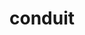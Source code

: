 ---
title: "conduit"
layout: cache
categories: [package, v0.22.1]
meta: {"versions": ["0.9.1"], "compilers": ["cce@=15.0.1", "gcc@=10.3.0", "gcc@=11.1.0", "gcc@=11.4.0", "gcc@=7.3.1", "gcc@=7.5.0", "gcc@=9.4.0", "oneapi@=2024.0.0"], "oss": ["amzn2", "rhel8", "sle_hpc15", "ubuntu18.04", "ubuntu20.04", "ubuntu22.04"], "platforms": ["linux"], "targets": ["aarch64", "neoverse_n1", "neoverse_v1", "neoverse_v2", "ppc64le", "x86_64_v3", "x86_64_v4", "zen4"], "stacks": ["data-vis-sdk", "e4s", "e4s-cray-rhel", "e4s-cray-sles", "e4s-neoverse-v2", "e4s-neoverse_v1", "e4s-oneapi", "e4s-power", "radiuss", "radiuss-aws", "radiuss-aws-aarch64", "root"], "num_specs": 22, "num_specs_by_stack": {"radiuss-aws-aarch64": 2, "root": 22, "radiuss-aws": 1, "e4s-cray-rhel": 1, "e4s-cray-sles": 1, "radiuss": 2, "e4s-power": 2, "data-vis-sdk": 2, "e4s-neoverse_v1": 3, "e4s-neoverse-v2": 3, "e4s": 3, "e4s-oneapi": 2}}
spec_details: [{"hash": "gfvirabqdmyk2ip2dmnba3mukggxepxl", "compiler": "gcc@=7.3.1", "versions": ["0.9.1"], "os": "amzn2", "platform": "linux", "target": "aarch64", "variants": ["~adios", "+blt_find_mpi", "build_system=cmake", "build_type=Release", "~caliper", "~doc", "~doxygen", "+examples", "+fortran", "generator=make", "+hdf5", "+hdf5_compat", "~ipo", "+mpi", "+parmetis", "~python", "+shared", "~silo", "+test", "+utilities", "~zfp"], "stacks": ["radiuss-aws-aarch64", "root"], "size": "-", "tarball": "https://binaries.spack.io/releases/v0.22.1/build_cache/linux-amzn2-aarch64/gcc-7.3.1/conduit-0.9.1/linux-amzn2-aarch64-gcc-7.3.1-conduit-0.9.1-gfvirabqdmyk2ip2dmnba3mukggxepxl.spack"}, {"hash": "frfeyol5ieazmvw42qqih23l4xw6htvc", "compiler": "gcc@=7.3.1", "versions": ["0.9.1"], "os": "amzn2", "platform": "linux", "target": "neoverse_n1", "variants": ["~adios", "+blt_find_mpi", "build_system=cmake", "build_type=Release", "~caliper", "~doc", "~doxygen", "+examples", "+fortran", "generator=make", "+hdf5", "+hdf5_compat", "~ipo", "+mpi", "+parmetis", "~python", "+shared", "~silo", "+test", "+utilities", "~zfp"], "stacks": ["radiuss-aws-aarch64", "root"], "size": "-", "tarball": "https://binaries.spack.io/releases/v0.22.1/build_cache/linux-amzn2-neoverse_n1/gcc-7.3.1/conduit-0.9.1/linux-amzn2-neoverse_n1-gcc-7.3.1-conduit-0.9.1-frfeyol5ieazmvw42qqih23l4xw6htvc.spack"}, {"hash": "ib65sfdvlxqg4pz3c7olwu45ss7gjko6", "compiler": "gcc@=7.3.1", "versions": ["0.9.1"], "os": "amzn2", "platform": "linux", "target": "x86_64_v3", "variants": ["~adios", "+blt_find_mpi", "build_system=cmake", "build_type=Release", "~caliper", "~doc", "~doxygen", "+examples", "+fortran", "generator=make", "+hdf5", "+hdf5_compat", "~ipo", "+mpi", "+parmetis", "~python", "+shared", "~silo", "+test", "+utilities", "~zfp"], "stacks": ["radiuss-aws", "root"], "size": "-", "tarball": "https://binaries.spack.io/releases/v0.22.1/build_cache/linux-amzn2-x86_64_v3/gcc-7.3.1/conduit-0.9.1/linux-amzn2-x86_64_v3-gcc-7.3.1-conduit-0.9.1-ib65sfdvlxqg4pz3c7olwu45ss7gjko6.spack"}, {"hash": "kj5gklgbv767wy57gd3mjts46nkkrzq3", "compiler": "cce@=15.0.1", "versions": ["0.9.1"], "os": "rhel8", "platform": "linux", "target": "zen4", "variants": ["~adios", "+blt_find_mpi", "build_system=cmake", "build_type=Release", "~caliper", "~doc", "~doxygen", "+examples", "+fortran", "generator=make", "+hdf5", "+hdf5_compat", "~ipo", "+mpi", "+parmetis", "~python", "+shared", "~silo", "+test", "+utilities", "~zfp"], "stacks": ["root", "e4s-cray-rhel"], "size": "-", "tarball": "https://binaries.spack.io/releases/v0.22.1/build_cache/linux-rhel8-zen4/cce-15.0.1/conduit-0.9.1/linux-rhel8-zen4-cce-15.0.1-conduit-0.9.1-kj5gklgbv767wy57gd3mjts46nkkrzq3.spack"}, {"hash": "x6pl7nune7gjluchaxtvcqsycg5j73kc", "compiler": "gcc@=10.3.0", "versions": ["0.9.1"], "os": "sle_hpc15", "platform": "linux", "target": "x86_64_v4", "variants": ["~adios", "+blt_find_mpi", "build_system=cmake", "build_type=Release", "~caliper", "~doc", "~doxygen", "+examples", "+fortran", "generator=make", "+hdf5", "+hdf5_compat", "~ipo", "+mpi", "+parmetis", "~python", "+shared", "~silo", "+test", "+utilities", "~zfp"], "stacks": ["e4s-cray-sles", "root"], "size": "-", "tarball": "https://binaries.spack.io/releases/v0.22.1/build_cache/linux-sle_hpc15-x86_64_v4/gcc-10.3.0/conduit-0.9.1/linux-sle_hpc15-x86_64_v4-gcc-10.3.0-conduit-0.9.1-x6pl7nune7gjluchaxtvcqsycg5j73kc.spack"}, {"hash": "iyx3hhrb3ba3piscb76kqedxqlakhaj5", "compiler": "gcc@=7.5.0", "versions": ["0.9.1"], "os": "ubuntu18.04", "platform": "linux", "target": "x86_64_v3", "variants": ["~adios", "+blt_find_mpi", "build_system=cmake", "build_type=Release", "~caliper", "~doc", "~doxygen", "+examples", "+fortran", "generator=make", "+hdf5", "+hdf5_compat", "~ipo", "+mpi", "+parmetis", "~python", "+shared", "~silo", "+test", "+utilities", "~zfp"], "stacks": ["radiuss", "root"], "size": "-", "tarball": "https://binaries.spack.io/releases/v0.22.1/build_cache/linux-ubuntu18.04-x86_64_v3/gcc-7.5.0/conduit-0.9.1/linux-ubuntu18.04-x86_64_v3-gcc-7.5.0-conduit-0.9.1-iyx3hhrb3ba3piscb76kqedxqlakhaj5.spack"}, {"hash": "e25phx6ttoi2cbhfrzofhy2brz4pwxsp", "compiler": "gcc@=7.5.0", "versions": ["0.9.1"], "os": "ubuntu18.04", "platform": "linux", "target": "x86_64_v3", "variants": ["~adios", "+blt_find_mpi", "build_system=cmake", "build_type=Release", "~caliper", "~doc", "~doxygen", "+examples", "+fortran", "generator=make", "+hdf5", "+hdf5_compat", "~ipo", "+mpi", "+parmetis", "~python", "+shared", "~silo", "+test", "+utilities", "~zfp"], "stacks": ["radiuss", "root"], "size": "-", "tarball": "https://binaries.spack.io/releases/v0.22.1/build_cache/linux-ubuntu18.04-x86_64_v3/gcc-7.5.0/conduit-0.9.1/linux-ubuntu18.04-x86_64_v3-gcc-7.5.0-conduit-0.9.1-e25phx6ttoi2cbhfrzofhy2brz4pwxsp.spack"}, {"hash": "2zzzrqqqsmlhtngm65jnpsfl2ztlqxu2", "compiler": "gcc@=9.4.0", "versions": ["0.9.1"], "os": "ubuntu20.04", "platform": "linux", "target": "ppc64le", "variants": ["~adios", "+blt_find_mpi", "build_system=cmake", "build_type=Release", "~caliper", "~doc", "~doxygen", "+examples", "+fortran", "generator=make", "+hdf5", "+hdf5_compat", "~ipo", "+mpi", "+parmetis", "~python", "+shared", "~silo", "+test", "+utilities", "~zfp"], "stacks": ["root", "e4s-power"], "size": "-", "tarball": "https://binaries.spack.io/releases/v0.22.1/build_cache/linux-ubuntu20.04-ppc64le/gcc-9.4.0/conduit-0.9.1/linux-ubuntu20.04-ppc64le-gcc-9.4.0-conduit-0.9.1-2zzzrqqqsmlhtngm65jnpsfl2ztlqxu2.spack"}, {"hash": "lhfklyi6yraeltp6dd2ch27zhmsxltjw", "compiler": "gcc@=9.4.0", "versions": ["0.9.1"], "os": "ubuntu20.04", "platform": "linux", "target": "ppc64le", "variants": ["~adios", "+blt_find_mpi", "build_system=cmake", "build_type=Release", "~caliper", "~doc", "~doxygen", "+examples", "+fortran", "generator=make", "+hdf5", "+hdf5_compat", "~ipo", "+mpi", "+parmetis", "~python", "+shared", "~silo", "+test", "+utilities", "~zfp"], "stacks": ["root", "e4s-power"], "size": "-", "tarball": "https://binaries.spack.io/releases/v0.22.1/build_cache/linux-ubuntu20.04-ppc64le/gcc-9.4.0/conduit-0.9.1/linux-ubuntu20.04-ppc64le-gcc-9.4.0-conduit-0.9.1-lhfklyi6yraeltp6dd2ch27zhmsxltjw.spack"}, {"hash": "kek6png4axgg2ivwf5y2hpqeaodelb6j", "compiler": "gcc@=11.1.0", "versions": ["0.9.1"], "os": "ubuntu20.04", "platform": "linux", "target": "x86_64_v3", "variants": ["~adios", "+blt_find_mpi", "build_system=cmake", "build_type=Release", "~caliper", "~doc", "~doxygen", "+examples", "+fortran", "generator=make", "+hdf5", "~hdf5_compat", "~ipo", "+mpi", "+parmetis", "+python", "+shared", "~silo", "+test", "+utilities", "~zfp"], "stacks": ["data-vis-sdk", "root"], "size": "-", "tarball": "https://binaries.spack.io/releases/v0.22.1/build_cache/linux-ubuntu20.04-x86_64_v3/gcc-11.1.0/conduit-0.9.1/linux-ubuntu20.04-x86_64_v3-gcc-11.1.0-conduit-0.9.1-kek6png4axgg2ivwf5y2hpqeaodelb6j.spack"}, {"hash": "64tm64x5aa5a3ecezhbuascp3jbpk57w", "compiler": "gcc@=11.1.0", "versions": ["0.9.1"], "os": "ubuntu20.04", "platform": "linux", "target": "x86_64_v3", "variants": ["~adios", "+blt_find_mpi", "build_system=cmake", "build_type=Release", "~caliper", "~doc", "~doxygen", "+examples", "+fortran", "generator=make", "+hdf5", "~hdf5_compat", "~ipo", "+mpi", "+parmetis", "+python", "+shared", "~silo", "+test", "+utilities", "~zfp"], "stacks": ["data-vis-sdk", "root"], "size": "-", "tarball": "https://binaries.spack.io/releases/v0.22.1/build_cache/linux-ubuntu20.04-x86_64_v3/gcc-11.1.0/conduit-0.9.1/linux-ubuntu20.04-x86_64_v3-gcc-11.1.0-conduit-0.9.1-64tm64x5aa5a3ecezhbuascp3jbpk57w.spack"}, {"hash": "tmsqfrg3bqfrrprgnbp7g6gk4vofsphs", "compiler": "gcc@=11.4.0", "versions": ["0.9.1"], "os": "ubuntu22.04", "platform": "linux", "target": "neoverse_v1", "variants": ["~adios", "+blt_find_mpi", "build_system=cmake", "build_type=Release", "~caliper", "~doc", "~doxygen", "+examples", "+fortran", "generator=make", "+hdf5", "~hdf5_compat", "~ipo", "+mpi", "+parmetis", "+python", "+shared", "~silo", "+test", "+utilities", "~zfp"], "stacks": ["root", "e4s-neoverse_v1"], "size": "-", "tarball": "https://binaries.spack.io/releases/v0.22.1/build_cache/linux-ubuntu22.04-neoverse_v1/gcc-11.4.0/conduit-0.9.1/linux-ubuntu22.04-neoverse_v1-gcc-11.4.0-conduit-0.9.1-tmsqfrg3bqfrrprgnbp7g6gk4vofsphs.spack"}, {"hash": "ynenpw6w7ywvyux5unjfnkft2pzxcdsq", "compiler": "gcc@=11.4.0", "versions": ["0.9.1"], "os": "ubuntu22.04", "platform": "linux", "target": "neoverse_v1", "variants": ["~adios", "+blt_find_mpi", "build_system=cmake", "build_type=Release", "~caliper", "~doc", "~doxygen", "+examples", "+fortran", "generator=make", "+hdf5", "+hdf5_compat", "~ipo", "+mpi", "+parmetis", "~python", "+shared", "~silo", "+test", "+utilities", "~zfp"], "stacks": ["root", "e4s-neoverse_v1"], "size": "-", "tarball": "https://binaries.spack.io/releases/v0.22.1/build_cache/linux-ubuntu22.04-neoverse_v1/gcc-11.4.0/conduit-0.9.1/linux-ubuntu22.04-neoverse_v1-gcc-11.4.0-conduit-0.9.1-ynenpw6w7ywvyux5unjfnkft2pzxcdsq.spack"}, {"hash": "i45squqhfavxnxmj7ae3kz3krebys2bn", "compiler": "gcc@=11.4.0", "versions": ["0.9.1"], "os": "ubuntu22.04", "platform": "linux", "target": "neoverse_v1", "variants": ["~adios", "+blt_find_mpi", "build_system=cmake", "build_type=Release", "~caliper", "~doc", "~doxygen", "+examples", "+fortran", "generator=make", "+hdf5", "+hdf5_compat", "~ipo", "+mpi", "+parmetis", "~python", "+shared", "~silo", "+test", "+utilities", "~zfp"], "stacks": ["root", "e4s-neoverse_v1"], "size": "-", "tarball": "https://binaries.spack.io/releases/v0.22.1/build_cache/linux-ubuntu22.04-neoverse_v1/gcc-11.4.0/conduit-0.9.1/linux-ubuntu22.04-neoverse_v1-gcc-11.4.0-conduit-0.9.1-i45squqhfavxnxmj7ae3kz3krebys2bn.spack"}, {"hash": "tlrmvvwh7e24g4pi5gd7kcjukw6teuc2", "compiler": "gcc@=11.4.0", "versions": ["0.9.1"], "os": "ubuntu22.04", "platform": "linux", "target": "neoverse_v2", "variants": ["~adios", "+blt_find_mpi", "build_system=cmake", "build_type=Release", "~caliper", "~doc", "~doxygen", "+examples", "+fortran", "generator=make", "+hdf5", "~hdf5_compat", "~ipo", "+mpi", "+parmetis", "+python", "+shared", "~silo", "+test", "+utilities", "~zfp"], "stacks": ["root", "e4s-neoverse-v2"], "size": "-", "tarball": "https://binaries.spack.io/releases/v0.22.1/build_cache/linux-ubuntu22.04-neoverse_v2/gcc-11.4.0/conduit-0.9.1/linux-ubuntu22.04-neoverse_v2-gcc-11.4.0-conduit-0.9.1-tlrmvvwh7e24g4pi5gd7kcjukw6teuc2.spack"}, {"hash": "vvc2voqatoepihborxiph5cn52pvrezl", "compiler": "gcc@=11.4.0", "versions": ["0.9.1"], "os": "ubuntu22.04", "platform": "linux", "target": "neoverse_v2", "variants": ["~adios", "+blt_find_mpi", "build_system=cmake", "build_type=Release", "~caliper", "~doc", "~doxygen", "+examples", "+fortran", "generator=make", "+hdf5", "+hdf5_compat", "~ipo", "+mpi", "+parmetis", "~python", "+shared", "~silo", "+test", "+utilities", "~zfp"], "stacks": ["root", "e4s-neoverse-v2"], "size": "-", "tarball": "https://binaries.spack.io/releases/v0.22.1/build_cache/linux-ubuntu22.04-neoverse_v2/gcc-11.4.0/conduit-0.9.1/linux-ubuntu22.04-neoverse_v2-gcc-11.4.0-conduit-0.9.1-vvc2voqatoepihborxiph5cn52pvrezl.spack"}, {"hash": "emel273dpkqpzooznbbbo63sgfm4qgg6", "compiler": "gcc@=11.4.0", "versions": ["0.9.1"], "os": "ubuntu22.04", "platform": "linux", "target": "neoverse_v2", "variants": ["~adios", "+blt_find_mpi", "build_system=cmake", "build_type=Release", "~caliper", "~doc", "~doxygen", "+examples", "+fortran", "generator=make", "+hdf5", "+hdf5_compat", "~ipo", "+mpi", "+parmetis", "~python", "+shared", "~silo", "+test", "+utilities", "~zfp"], "stacks": ["root", "e4s-neoverse-v2"], "size": "-", "tarball": "https://binaries.spack.io/releases/v0.22.1/build_cache/linux-ubuntu22.04-neoverse_v2/gcc-11.4.0/conduit-0.9.1/linux-ubuntu22.04-neoverse_v2-gcc-11.4.0-conduit-0.9.1-emel273dpkqpzooznbbbo63sgfm4qgg6.spack"}, {"hash": "55el6zkoej24icuxo6qctfhciffzlqvm", "compiler": "gcc@=11.4.0", "versions": ["0.9.1"], "os": "ubuntu22.04", "platform": "linux", "target": "x86_64_v3", "variants": ["~adios", "+blt_find_mpi", "build_system=cmake", "build_type=Release", "~caliper", "~doc", "~doxygen", "+examples", "+fortran", "generator=make", "+hdf5", "+hdf5_compat", "~ipo", "+mpi", "+parmetis", "~python", "+shared", "~silo", "+test", "+utilities", "~zfp"], "stacks": ["e4s", "root"], "size": "-", "tarball": "https://binaries.spack.io/releases/v0.22.1/build_cache/linux-ubuntu22.04-x86_64_v3/gcc-11.4.0/conduit-0.9.1/linux-ubuntu22.04-x86_64_v3-gcc-11.4.0-conduit-0.9.1-55el6zkoej24icuxo6qctfhciffzlqvm.spack"}, {"hash": "hl4ws7kqko75gd7hqj57cu4azv7r466p", "compiler": "gcc@=11.4.0", "versions": ["0.9.1"], "os": "ubuntu22.04", "platform": "linux", "target": "x86_64_v3", "variants": ["~adios", "+blt_find_mpi", "build_system=cmake", "build_type=Release", "~caliper", "~doc", "~doxygen", "+examples", "+fortran", "generator=make", "+hdf5", "~hdf5_compat", "~ipo", "+mpi", "+parmetis", "+python", "+shared", "~silo", "+test", "+utilities", "~zfp"], "stacks": ["e4s", "root"], "size": "-", "tarball": "https://binaries.spack.io/releases/v0.22.1/build_cache/linux-ubuntu22.04-x86_64_v3/gcc-11.4.0/conduit-0.9.1/linux-ubuntu22.04-x86_64_v3-gcc-11.4.0-conduit-0.9.1-hl4ws7kqko75gd7hqj57cu4azv7r466p.spack"}, {"hash": "pwvj2pbn6a7ytmqwcti7gpujcq5435vh", "compiler": "gcc@=11.4.0", "versions": ["0.9.1"], "os": "ubuntu22.04", "platform": "linux", "target": "x86_64_v3", "variants": ["~adios", "+blt_find_mpi", "build_system=cmake", "build_type=Release", "~caliper", "~doc", "~doxygen", "+examples", "+fortran", "generator=make", "+hdf5", "+hdf5_compat", "~ipo", "+mpi", "+parmetis", "~python", "+shared", "~silo", "+test", "+utilities", "~zfp"], "stacks": ["e4s", "root"], "size": "-", "tarball": "https://binaries.spack.io/releases/v0.22.1/build_cache/linux-ubuntu22.04-x86_64_v3/gcc-11.4.0/conduit-0.9.1/linux-ubuntu22.04-x86_64_v3-gcc-11.4.0-conduit-0.9.1-pwvj2pbn6a7ytmqwcti7gpujcq5435vh.spack"}, {"hash": "lww4qkhghxjjw7bhfpuk7g2aseg7p6u5", "compiler": "oneapi@=2024.0.0", "versions": ["0.9.1"], "os": "ubuntu22.04", "platform": "linux", "target": "x86_64_v3", "variants": ["~adios", "+blt_find_mpi", "build_system=cmake", "build_type=Release", "~caliper", "~doc", "~doxygen", "+examples", "+fortran", "generator=make", "+hdf5", "+hdf5_compat", "~ipo", "+mpi", "+parmetis", "~python", "+shared", "~silo", "+test", "+utilities", "~zfp"], "stacks": ["e4s-oneapi", "root"], "size": "-", "tarball": "https://binaries.spack.io/releases/v0.22.1/build_cache/linux-ubuntu22.04-x86_64_v3/oneapi-2024.0.0/conduit-0.9.1/linux-ubuntu22.04-x86_64_v3-oneapi-2024.0.0-conduit-0.9.1-lww4qkhghxjjw7bhfpuk7g2aseg7p6u5.spack"}, {"hash": "vr5peaefqlvodih2cj7ed6p7tiu2bo3o", "compiler": "oneapi@=2024.0.0", "versions": ["0.9.1"], "os": "ubuntu22.04", "platform": "linux", "target": "x86_64_v3", "variants": ["~adios", "+blt_find_mpi", "build_system=cmake", "build_type=Release", "~caliper", "~doc", "~doxygen", "+examples", "+fortran", "generator=make", "+hdf5", "+hdf5_compat", "~ipo", "+mpi", "+parmetis", "~python", "+shared", "~silo", "+test", "+utilities", "~zfp"], "stacks": ["e4s-oneapi", "root"], "size": "-", "tarball": "https://binaries.spack.io/releases/v0.22.1/build_cache/linux-ubuntu22.04-x86_64_v3/oneapi-2024.0.0/conduit-0.9.1/linux-ubuntu22.04-x86_64_v3-oneapi-2024.0.0-conduit-0.9.1-vr5peaefqlvodih2cj7ed6p7tiu2bo3o.spack"}]
---
